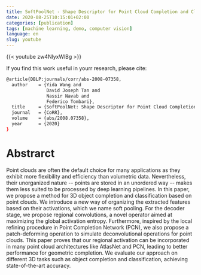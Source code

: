 ```yaml
---
title: SoftPoolNet - Shape Descriptor for Point Cloud Completion and Classification
date: 2020-08-25T10:15:01+02:00
categories: [publication]
tags: [machine learning, demo, computer vision]
language: en
slug: youtube
---
```


{{< youtube zw4NlyxWlBg >}}

If you find this work useful in yourr research, please cite:

```bash
@article{DBLP:journals/corr/abs-2008-07358,
  author    = {Yida Wang and
               David Joseph Tan and
               Nassir Navab and
               Federico Tombari},
  title     = {SoftPoolNet: Shape Descriptor for Point Cloud Completion and Classification},
  journal   = {CoRR},
  volume    = {abs/2008.07358},
  year      = {2020}
}
```

# Abstrarct

Point clouds are often the default choice for many applications as they exhibit more flexibility and efficiency than volumetric data. Nevertheless, their unorganized nature -- points are stored in an unordered way -- makes them less suited to be processed by deep learning pipelines. In this paper, we propose a method for 3D object completion and classification based on point clouds. We introduce a new way of organizing the extracted features based on their activations, which we name soft pooling. For the decoder stage, we propose regional convolutions, a novel operator aimed at maximizing the global activation entropy. Furthermore, inspired by the local refining procedure in Point Completion Network (PCN), we also propose a patch-deforming operation to simulate deconvolutional operations for point clouds. This paper proves that our regional activation can be incorporated in many point cloud architectures like AtlasNet and PCN, leading to better performance for geometric completion. We evaluate our approach on different 3D tasks such as object completion and classification, achieving state-of-the-art accuracy.
